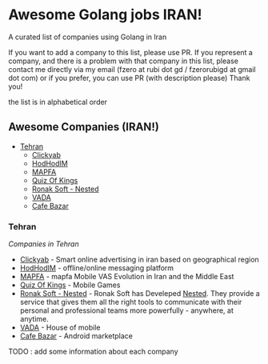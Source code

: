 # Awesome Golang jobs IRAN!

A curated list of companies using Golang in Iran


If you want to add a company to this list, please use PR. 
If you represent a company, and there is a problem with that company in this list, please contact me directly via my email (fzero at rubi dot gd / fzerorubigd at gmail dot com) or if you prefer, you can use PR (with description please) 
Thank you!

the list is in alphabetical order 

## Awesome Companies (IRAN!)

- [Tehran](#tehran)
  - [Clickyab](#clickyab)
  - [HodHodIM](#hodhodim)
  - [MAPFA](#mapfa)
  - [Quiz Of Kings](#quiz_of_kings)
  - [Ronak Soft - Nested](#ronak_soft)
  - [VADA](#vada)
  - [Cafe Bazar](#cafe_bazar)
  
### Tehran

*Companies in Tehran* 

* [Clickyab](https://clickyab.com) - Smart online advertising in iran based on geographical region 
* [HodHodIM](https://hodhod.im/) - offline/online messaging platform
* [MAPFA](http://mapfa.net/) - mapfa Mobile VAS Evolution in Iran and the Middle East
* [Quiz Of Kings](http://quizofkings.com) - Mobile Games
* [Ronak Soft - Nested](https://ronaksoft.com) - Ronak Soft has Develeped [Nested](https://nested.me). They provide a service that gives them all the right tools to communicate with their personal and professional teams more powerfully - anywhere, at anytime.
* [VADA](http://vada.ir) - House of mobile
* [Cafe Bazar](https://cafebazaar.ir/) - Android marketplace

TODO : add some information about each company 

